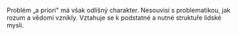 Problém „a priori" má však odlišný charakter.<break time="0.3s" /> Nesouvisí s problematikou, jak rozum a vědomí vznikly.<break time="0.3s" /> Vztahuje se k podstatné a nutné struktuře lidské mysli.

